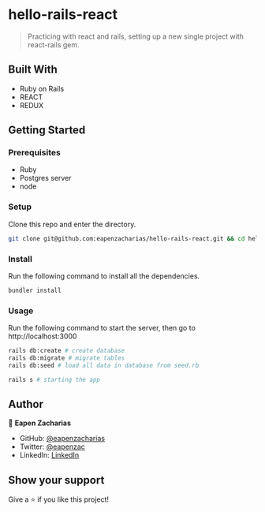 # hello-rails-react

>  Practicing with react and rails, setting up a new single project with react-rails gem.

## Built With

- Ruby on Rails
- REACT
- REDUX

## Getting Started

### Prerequisites

- Ruby
- Postgres server
- node

### Setup

Clone this repo and enter the directory.

```sh
git clone git@github.com:eapenzacharias/hello-rails-react.git && cd hello-rails-react
```

### Install

Run the following command to install all the dependencies.

```sh
bundler install
```

### Usage

Run the following command to start the server, then go to http://localhost:3000

```sh
rails db:create # create database
rails db:migrate # migrate tables
rails db:seed # load all data in database from seed.rb

rails s # starting the app
```

## Author

👤 **Eapen Zacharias**

- GitHub: [@eapenzacharias](https://github.com/eapenzacharias)
- Twitter: [@eapenzac](https://twitter.com/eapenzac)
- LinkedIn: [LinkedIn](https://linkedin.com/in/eapenzac)

## Show your support

Give a ⭐️ if you like this project!